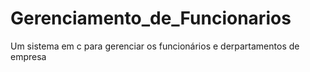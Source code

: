 # Gerenciamento_de_Funcionarios
Um sistema em c para gerenciar os funcionários e derpartamentos de empresa 
